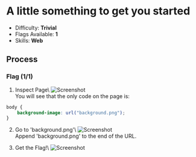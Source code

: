 # A little something to get you started

* Difficulty: **Trivial**
* Flags Available: **1**
* Skills: **Web**

## Process
### Flag (1/1)
1. Inspect Page\\
![Screenshot](https://i.imgur.com/lOUXeQj.png)\
You will see that the only code on the page is:
```CSS
body {
	background-image: url("background.png");
}
```

2. Go to 'background.png'\\
![Screenshot](https://i.imgur.com/B5Bm8Rv.png)\
Append 'background.png' to the end of the URL.

3. Get the Flag!\\
![Screenshot](https://i.imgur.com/AQudvJb.png)
